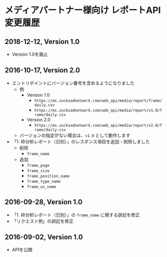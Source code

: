 
# メディアパートナー様向け レポートAPI 変更履歴

## 2018-12-12, Version 1.0
 - Version 1.0を廃止

## 2016-10-17, Version 2.0
- エントリポイントにバージョン番号を含めるようになりました
  - 例
    - Version 1.0
      - `https://ms.zucksadnetwork.com/web_api/media/report/frame/daily.csv`
      - `https://ms.zucksadnetwork.com/web_api/media/report/v1.0/frame/daily.csv`
    - Version 2.0
      - `https://ms.zucksadnetwork.com/web_api/media/report/v2.0/frame/daily.csv`
  - バージョンの指定がない場合は、`v1.0` として動作します
- 「1. 枠分析レポート（日別）」のレスポンス項目を追加・削除しました
  - 削除
    - `frame_name`
  - 追加
    - `frame_page`
    - `frame_size`
    - `frame_position_name`
    - `frame_type_name`
    - `frame_os_name`

## 2016-09-28, Version 1.0
- 「1. 枠分析レポート（日別）」の `frame_name` に関する誤記を修正
- 「リクエスト例」の誤記を修正

## 2016-09-02, Version 1.0
- APIを公開


